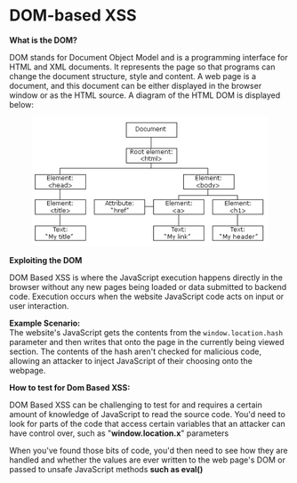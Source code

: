 # DOM-based XSS

**What is the DOM?**

DOM stands for Document Object Model and is a programming interface for HTML and XML documents. It represents the page so that programs can change the document structure, style and content. A web page is a document, and this document can be either displayed in the browser window or as the HTML source. A diagram of the HTML DOM is displayed below:

<figure><img src="../../../../../../../.gitbook/assets/24a54ac532b5820bf0ffdddf00ab2247.png" alt=""><figcaption></figcaption></figure>

**Exploiting the DOM**

DOM Based XSS is where the JavaScript execution happens directly in the browser without any new pages being loaded or data submitted to backend code. Execution occurs when the website JavaScript code acts on input or user interaction.

**Example Scenario:**\
The website's JavaScript gets the contents from the `window.location.hash` parameter and then writes that onto the page in the currently being viewed section. The contents of the hash aren't checked for malicious code, allowing an attacker to inject JavaScript of their choosing onto the webpage.

**How to test for Dom Based XSS:**

DOM Based XSS can be challenging to test for and requires a certain amount of knowledge of JavaScript to read the source code. You'd need to look for parts of the code that access certain variables that an attacker can have control over, such as "**window.location.x**" parameters

When you've found those bits of code, you'd then need to see how they are handled and whether the values are ever written to the web page's DOM or passed to unsafe JavaScript methods **such as eval()**
